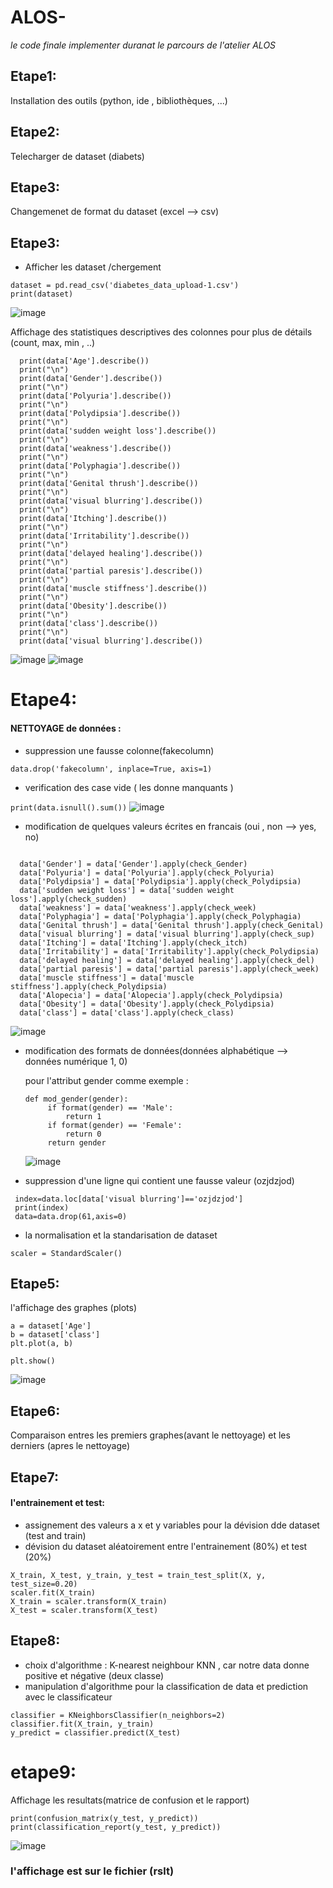 # ALOS-
  *le code finale implementer duranat le parcours de l'atelier ALOS*


## Etape1: 
Installation des outils (python, ide , bibliothèques, ...)


## Etape2:
Telecharger de dataset (diabets)


## Etape3:
Changemenet de format du dataset (excel --> csv)

## Etape3:
- Afficher les dataset /chergement
 ```
 dataset = pd.read_csv('diabetes_data_upload-1.csv')
 print(dataset)
 ```
![image](https://user-images.githubusercontent.com/62666792/162850534-51a1874a-cef0-4402-a04f-bd206484ab86.png)

 Affichage des statistiques descriptives des colonnes pour plus de détails (count, max, min , ..)
 ```
   print(data['Age'].describe())
   print("\n")
   print(data['Gender'].describe())
   print("\n")
   print(data['Polyuria'].describe())
   print("\n")
   print(data['Polydipsia'].describe())
   print("\n")
   print(data['sudden weight loss'].describe())
   print("\n")
   print(data['weakness'].describe())
   print("\n")
   print(data['Polyphagia'].describe())
   print("\n")
   print(data['Genital thrush'].describe())
   print("\n")
   print(data['visual blurring'].describe())
   print("\n")
   print(data['Itching'].describe())
   print("\n")
   print(data['Irritability'].describe())
   print("\n")
   print(data['delayed healing'].describe())
   print("\n")
   print(data['partial paresis'].describe())
   print("\n")
   print(data['muscle stiffness'].describe())
   print("\n")
   print(data['Obesity'].describe())
   print("\n")
   print(data['class'].describe())
   print("\n")
   print(data['visual blurring'].describe())
   ```
![image](https://user-images.githubusercontent.com/62666792/162850831-4b9dac48-22e8-4644-b4aa-b1d3ecc794ed.png)
![image](https://user-images.githubusercontent.com/62666792/162850857-200cab04-0333-48ca-8a6f-d9ecbb5a3837.png)


# Etape4:
#### NETTOYAGE de données :
 - suppression une fausse colonne(fakecolumn)
 ```
data.drop('fakecolumn', inplace=True, axis=1)
 ```
 - verification des case vide ( les donne manquants )
 
 ` print(data.isnull().sum()) `
 ![image](https://user-images.githubusercontent.com/62666792/162850921-eaa70985-730b-44f8-82b3-928f35a5c8c5.png)

 
 - modification de quelques valeurs écrites en francais (oui , non --> yes, no)
   
 ```
 
   data['Gender'] = data['Gender'].apply(check_Gender)
   data['Polyuria'] = data['Polyuria'].apply(check_Polyuria)
   data['Polydipsia'] = data['Polydipsia'].apply(check_Polydipsia)
   data['sudden weight loss'] = data['sudden weight loss'].apply(check_sudden)
   data['weakness'] = data['weakness'].apply(check_week)
   data['Polyphagia'] = data['Polyphagia'].apply(check_Polyphagia)
   data['Genital thrush'] = data['Genital thrush'].apply(check_Genital)
   data['visual blurring'] = data['visual blurring'].apply(check_sup)
   data['Itching'] = data['Itching'].apply(check_itch)
   data['Irritability'] = data['Irritability'].apply(check_Polydipsia)
   data['delayed healing'] = data['delayed healing'].apply(check_del)
   data['partial paresis'] = data['partial paresis'].apply(check_week)
   data['muscle stiffness'] = data['muscle stiffness'].apply(check_Polydipsia)
   data['Alopecia'] = data['Alopecia'].apply(check_Polydipsia)
   data['Obesity'] = data['Obesity'].apply(check_Polydipsia)
   data['class'] = data['class'].apply(check_class)

  ```  
  ![image](https://user-images.githubusercontent.com/62666792/162851071-1c89e728-97ed-484f-bb1b-f9dc150bfaf2.png)

 - modification des formats de données(données alphabétique --> données numérique 1, 0)
 
   pour l'attribut gender comme exemple :
   ```
   def mod_gender(gender):
        if format(gender) == 'Male':
            return 1
        if format(gender) == 'Female':
            return 0
        return gender
     ```
     ![image](https://user-images.githubusercontent.com/62666792/162851202-932ac255-1ba4-406f-9fb7-42a4f017f136.png)

 - suppression d'une ligne qui contient une fausse valeur (ozjdzjod)
  ```
   index=data.loc[data['visual blurring']=='ozjdzjod']
   print(index)
   data=data.drop(61,axis=0)
  ```
 - la normalisation et la standarisation de dataset 
 ```
 scaler = StandardScaler()
 ```

## Etape5:
l'affichage des graphes (plots)
 ``` 
 a = dataset['Age']
 b = dataset['class']
 plt.plot(a, b)

 plt.show()
 ```
 ![image](https://user-images.githubusercontent.com/62666792/162851248-8fb3c08f-8b88-441e-92ec-31b2cf6bde40.png)

## Etape6:

Comparaison entres les premiers graphes(avant le nettoyage) et les derniers (apres le nettoyage)

## Etape7:
####  l'entrainement et test:
 - assignement des valeurs a x et y variables pour la dévision dde dataset (test and train)
 - dévision du dataset aléatoirement entre l'entrainement (80%) et test (20%) 
```
X_train, X_test, y_train, y_test = train_test_split(X, y, test_size=0.20)
scaler.fit(X_train)
X_train = scaler.transform(X_train)
X_test = scaler.transform(X_test)
```

## Etape8:
 - choix d'algorithme : K-nearest neighbour KNN , car notre data donne positive et négative (deux classe)
 - manipulation d'algorithme pour la classification de data et prediction avec le classificateur
 ```
 classifier = KNeighborsClassifier(n_neighbors=2)
 classifier.fit(X_train, y_train)
 y_predict = classifier.predict(X_test)
 ```


# etape9:
Affichage les resultats(matrice de confusion et le rapport)
```
print(confusion_matrix(y_test, y_predict))
print(classification_report(y_test, y_predict))
```
![image](https://user-images.githubusercontent.com/62666792/162851305-25f4eca5-e8b4-4fc1-b9a9-42bd74fe5ee4.png)


### l'affichage est sur le fichier (rslt)


